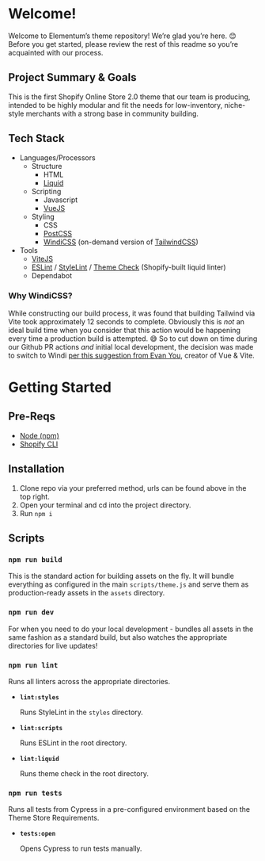 # Welcome!

Welcome to Elementum’s theme repository! We’re glad you’re here. 😊 Before you get started, please review the rest of this readme so you’re acquainted with our process.

## Project Summary & Goals

This is the first Shopify Online Store 2.0 theme that our team is producing, intended to be highly modular and fit the needs for low-inventory, niche-style merchants with a strong base in community building.

## Tech Stack

- Languages/Processors
    - Structure
        - HTML
        - [Liquid](https://shopify.dev/api/liquid)
    - Scripting
        - Javascript
        - [VueJS](https://vuejs.org/)
    - Styling
        - CSS
        - [PostCSS](https://postcss.org/)
        - [WindiCSS](https://windicss.org/) (on-demand version of [TailwindCSS](https://tailwindcss.com/))
- Tools
    - [ViteJS](https://vitejs.dev/)
    - [ESLint](https://eslint.org/) / [StyleLint](https://stylelint.io/) / [Theme Check](https://shopify.dev/themes/tools/theme-check) (Shopify-built liquid linter)
    - Dependabot

### Why WindiCSS?

While constructing our build process, it was found that building Tailwind via Vite took approximately 12 seconds to complete. Obviously this is *not* an ideal build time when you consider that this action would be happening every time a production build is attempted. 😅 So to cut down on time during our Github PR actions *and* initial local development, the decision was made to switch to Windi [per this suggestion from Evan You](https://twitter.com/youyuxi/status/1361353445379366912?s=20&t=_lSvaDi5Syge3c1ZtqPsWw), creator of Vue & Vite.

# Getting Started

## Pre-Reqs

- [Node (npm)](https://nodejs.org/en/)
- [Shopify CLI](https://shopify.dev/themes/tools/cli)

## Installation

1. Clone repo via your preferred method, urls can be found above in the top right.
2. Open your terminal and cd into the project directory.
3. Run `npm i`

## Scripts

### `npm run build`

This is the standard action for building assets on the fly. It will bundle everything as configured in the main `scripts/theme.js` and serve them as production-ready assets in the `assets` directory.

### `npm run dev`

For when you need to do your local development - bundles all assets in the same fashion as a standard build, but also watches the appropriate directories for live updates!

### `npm run lint`

Runs all linters across the appropriate directories.

* **`lint:styles`**

  Runs StyleLint in the `styles` directory.

* **`lint:scripts`**
  
  Runs ESLint in the root directory.

* **`lint:liquid`**
  
  Runs theme check in the root directory.

### `npm run tests`

Runs all tests from Cypress in a pre-configured environment based on the Theme Store Requirements.

* **`tests:open`**

  Opens Cypress to run tests manually.